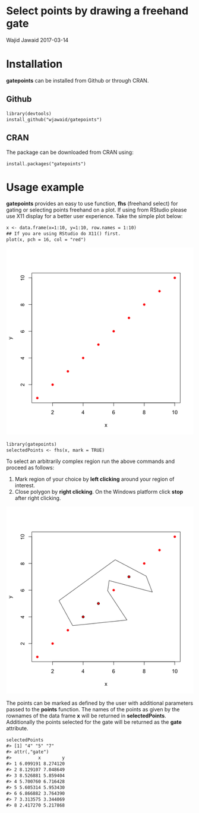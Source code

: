 Select points by drawing a freehand gate
================
Wajid Jawaid
2017-03-14

<!-- README.md is generated from README.Rmd. Please edit that file -->


Installation
============

**gatepoints** can be installed from Github or through CRAN.

Github
------

``` {.r}
library(devtools)
install_github("wjawaid/gatepoints")
```

CRAN
----

The package can be downloaded from CRAN using:

``` {.r}
install.packages("gatepoints")
```

Usage example
=============

**gatepoints** provides an easy to use function, **fhs** (freehand select) for gating or selecting points freehand on a plot. If using from RStudio please use X11 display for a better user experience. Take the simple plot below:

``` {.r}
x <- data.frame(x=1:10, y=1:10, row.names = 1:10)
## If you are using RStudio do X11() first.
plot(x, pch = 16, col = "red")
```

![Simple plot.](./tools/README-simpleplot-1.png)

``` {.r}
library(gatepoints)
selectedPoints <- fhs(x, mark = TRUE)
```

To select an arbitrarily complex region run the above commands and proceed as follows:

1.  Mark region of your choice by **left clicking** around your region of interest.
2.  Close polygon by **right clicking**. On the Windows platform click **stop** after right clicking.

![Selected points](./tools/README-gatedplot-1.png)

The points can be marked as defined by the user with additional parameters passed to the **points** function. The names of the points as given by the rownames of the data frame **x** will be returned in **selectedPoints**. Additionally the points selected for the gate will be returned as the **gate** attribute.

``` {.r}
selectedPoints
#> [1] "4" "5" "7"
#> attr(,"gate")
#>          x        y
#> 1 6.099191 8.274120
#> 2 8.129107 7.048649
#> 3 8.526881 5.859404
#> 4 5.700760 6.716428
#> 5 5.605314 5.953430
#> 6 6.866882 3.764390
#> 7 3.313575 3.344069
#> 8 2.417270 5.217868
```
